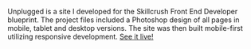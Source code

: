 Unplugged is a site I developed for the Skillcrush Front End Developer blueprint. The project files included a Photoshop design of all pages in mobile, tablet and desktop versions. The site was then built mobile-first utilizing responsive development. [See it live!](https://cdn.rawgit.com/skiddhubbard/unplugged/master/index.html)
